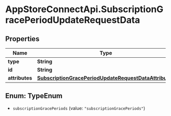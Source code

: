 # AppStoreConnectApi.SubscriptionGracePeriodUpdateRequestData

## Properties

Name | Type | Description | Notes
------------ | ------------- | ------------- | -------------
**type** | **String** |  | 
**id** | **String** |  | 
**attributes** | [**SubscriptionGracePeriodUpdateRequestDataAttributes**](SubscriptionGracePeriodUpdateRequestDataAttributes.md) |  | [optional] 



## Enum: TypeEnum


* `subscriptionGracePeriods` (value: `"subscriptionGracePeriods"`)




